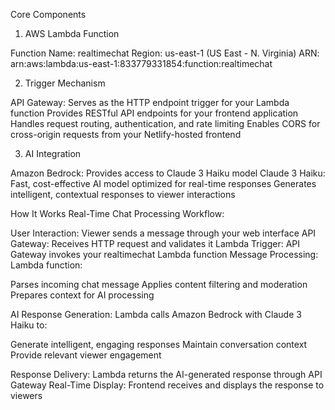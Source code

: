 Core Components
1. AWS Lambda Function

Function Name: realtimechat
Region: us-east-1 (US East - N. Virginia)
ARN: arn:aws:lambda:us-east-1:833779331854:function:realtimechat

2. Trigger Mechanism

API Gateway: Serves as the HTTP endpoint trigger for your Lambda function
Provides RESTful API endpoints for your frontend application
Handles request routing, authentication, and rate limiting
Enables CORS for cross-origin requests from your Netlify-hosted frontend

3. AI Integration

Amazon Bedrock: Provides access to Claude 3 Haiku model
Claude 3 Haiku: Fast, cost-effective AI model optimized for real-time responses
Generates intelligent, contextual responses to viewer interactions

How It Works
Real-Time Chat Processing Workflow:

User Interaction: Viewer sends a message through your web interface
API Gateway: Receives HTTP request and validates it
Lambda Trigger: API Gateway invokes your realtimechat Lambda function
Message Processing: Lambda function:

Parses incoming chat message
Applies content filtering and moderation
Prepares context for AI processing


AI Response Generation: Lambda calls Amazon Bedrock with Claude 3 Haiku to:

Generate intelligent, engaging responses
Maintain conversation context
Provide relevant viewer engagement


Response Delivery: Lambda returns the AI-generated response through API Gateway
Real-Time Display: Frontend receives and displays the response to viewers
